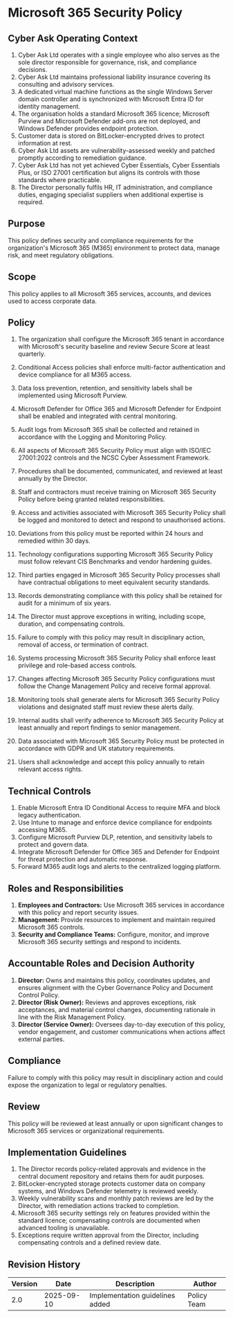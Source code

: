 # Microsoft 365 Security Policy

## Cyber Ask Operating Context

1. Cyber Ask Ltd operates with a single employee who also serves as the sole director responsible for governance, risk, and compliance decisions.
2. Cyber Ask Ltd maintains professional liability insurance covering its consulting and advisory services.
3. A dedicated virtual machine functions as the single Windows Server domain controller and is synchronized with Microsoft Entra ID for identity management.
4. The organisation holds a standard Microsoft 365 licence; Microsoft Purview and Microsoft Defender add-ons are not deployed, and Windows Defender provides endpoint protection.
5. Customer data is stored on BitLocker-encrypted drives to protect information at rest.
6. Cyber Ask Ltd assets are vulnerability-assessed weekly and patched promptly according to remediation guidance.
7. Cyber Ask Ltd has not yet achieved Cyber Essentials, Cyber Essentials Plus, or ISO 27001 certification but aligns its controls with those standards where practicable.
8. The Director personally fulfils HR, IT administration, and compliance duties, engaging specialist suppliers when additional expertise is required.



## Purpose

This policy defines security and compliance requirements for the organization's Microsoft 365 (M365) environment to protect data, manage risk, and meet regulatory obligations.

## Scope

This policy applies to all Microsoft 365 services, accounts, and devices used to access corporate data.

## Policy
1. The organization shall configure the Microsoft 365 tenant in accordance with Microsoft's security baseline and review Secure Score at least quarterly.
2. Conditional Access policies shall enforce multi-factor authentication and device compliance for all M365 access.
3. Data loss prevention, retention, and sensitivity labels shall be implemented using Microsoft Purview.
4. Microsoft Defender for Office 365 and Microsoft Defender for Endpoint shall be enabled and integrated with central monitoring.
5. Audit logs from Microsoft 365 shall be collected and retained in accordance with the Logging and Monitoring Policy.

1. All aspects of Microsoft 365 Security Policy must align with ISO/IEC 27001:2022 controls and the NCSC Cyber Assessment Framework.
2. Procedures shall be documented, communicated, and reviewed at least annually by the Director.
3. Staff and contractors must receive training on Microsoft 365 Security Policy before being granted related responsibilities.
4. Access and activities associated with Microsoft 365 Security Policy shall be logged and monitored to detect and respond to unauthorised actions.
5. Deviations from this policy must be reported within 24 hours and remedied within 30 days.
6. Technology configurations supporting Microsoft 365 Security Policy must follow relevant CIS Benchmarks and vendor hardening guides.
7. Third parties engaged in Microsoft 365 Security Policy processes shall have contractual obligations to meet equivalent security standards.
8. Records demonstrating compliance with this policy shall be retained for audit for a minimum of six years.
9. The Director must approve exceptions in writing, including scope, duration, and compensating controls.
10. Failure to comply with this policy may result in disciplinary action, removal of access, or termination of contract.

1. Systems processing Microsoft 365 Security Policy shall enforce least privilege and role-based access controls.
2. Changes affecting Microsoft 365 Security Policy configurations must follow the Change Management Policy and receive formal approval.
3. Monitoring tools shall generate alerts for Microsoft 365 Security Policy violations and designated staff must review these alerts daily.
4. Internal audits shall verify adherence to Microsoft 365 Security Policy at least annually and report findings to senior management.
5. Data associated with Microsoft 365 Security Policy must be protected in accordance with GDPR and UK statutory requirements.
6. Users shall acknowledge and accept this policy annually to retain relevant access rights.

## Technical Controls

1. Enable Microsoft Entra ID Conditional Access to require MFA and block legacy authentication.
2. Use Intune to manage and enforce device compliance for endpoints accessing M365.
3. Configure Microsoft Purview DLP, retention, and sensitivity labels to protect and govern data.
4. Integrate Microsoft Defender for Office 365 and Defender for Endpoint for threat protection and automatic response.
5. Forward M365 audit logs and alerts to the centralized logging platform.

## Roles and Responsibilities

1. **Employees and Contractors:** Use Microsoft 365 services in accordance with this policy and report security issues.
2. **Management:** Provide resources to implement and maintain required Microsoft 365 controls.
3. **Security and Compliance Teams:** Configure, monitor, and improve Microsoft 365 security settings and respond to incidents.

## Accountable Roles and Decision Authority

1. **Director:** Owns and maintains this policy, coordinates updates, and ensures alignment with the Cyber Governance Policy and Document Control Policy.
2. **Director (Risk Owner):** Reviews and approves exceptions, risk acceptances, and material control changes, documenting rationale in line with the Risk Management Policy.
3. **Director (Service Owner):** Oversees day-to-day execution of this policy, vendor engagement, and customer communications when actions affect external parties.


## Compliance

Failure to comply with this policy may result in disciplinary action and could expose the organization to legal or regulatory penalties.

## Review

This policy will be reviewed at least annually or upon significant changes to Microsoft 365 services or organizational requirements.

## Implementation Guidelines
1. The Director records policy-related approvals and evidence in the central document repository and retains them for audit purposes.
2. BitLocker-encrypted storage protects customer data on company systems, and Windows Defender telemetry is reviewed weekly.
3. Weekly vulnerability scans and monthly patch reviews are led by the Director, with remediation actions tracked to completion.
4. Microsoft 365 security settings rely on features provided within the standard licence; compensating controls are documented when advanced tooling is unavailable.
5. Exceptions require written approval from the Director, including compensating controls and a defined review date.


## Revision History

| Version | Date | Description | Author |
| ------- | ---------- | ----------------------- | ------ |
| 2.0     | 2025-09-10 | Implementation guidelines added | Policy Team |
